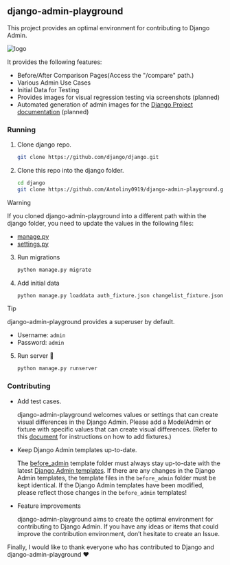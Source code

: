 <!-- ABOUT THE PROJECT -->

## django-admin-playground

This project provides an optimal environment for contributing to Django Admin.

![logo](image/readme_logo.png)

It provides the following features:

- Before/After Comparison Pages(Access the "/compare" path.)
- Various Admin Use Cases
- Initial Data for Testing
- Provides images for visual regression testing via screenshots (planned)
- Automated generation of admin images for the [Django Project documentation](https://www.djangoproject.com/) (planned)


### Running

1. Clone django repo.
   ```sh
   git clone https://github.com/django/django.git
   ```

2. Clone this repo into the django folder.
   ```sh
   cd django
   git clone https://github.com/Antoliny0919/django-admin-playground.git
   ```

> [!WARNING]
> If you cloned django-admin-playground into a different path within the django folder,
> you need to update the values in the following files:
> - [manage.py](https://github.com/Antoliny0919/django-admin-playground/blob/main/manage.py#L12)
> - [settings.py](https://github.com/Antoliny0919/django-admin-playground/blob/main/main/settings.py#L7)

3. Run migrations
   ```sh
   python manage.py migrate
   ```

4. Add initial data
   ```sh
   python manage.py loaddata auth_fixture.json changelist_fixture.json form_fixture.json inline_fixture.json
   ```

> [!TIP]
> django-admin-playground provides a superuser by default.
>
> - Username: ``admin``
> - Password: ``admin``

5. Run server 🚀
   ```sh
   python manage.py runserver
   ```


### Contributing

- Add test cases.

   django-admin-playground welcomes values or settings that can create visual differences in the Django Admin.
   Please add a ModelAdmin or fixture with specific values that can create visual differences.
   (Refer to this [document](https://docs.djangoproject.com/en/5.2/ref/django-admin/#dumpdata) for instructions on how to add fixtures.)

- Keep Django Admin templates up-to-date.

   The [before_admin](https://github.com/Antoliny0919/django-admin-playground/tree/main/templates/before_admin) template folder must always stay up-to-date with the latest [Django Admin templates](https://github.com/django/django/tree/main/django/contrib/admin/templates/admin).
   If there are any changes in the Django Admin templates, the template files in the `before_admin` folder must be kept identical.
   If the Django Admin templates have been modified, please reflect those changes in the `before_admin` templates!

- Feature improvements

   django-admin-playground aims to create the optimal environment for contributing to Django Admin.
   If you have any ideas or items that could improve the contribution environment, don’t hesitate to create an Issue.

Finally, I would like to thank everyone who has contributed to Django and django-admin-playground ❤️
